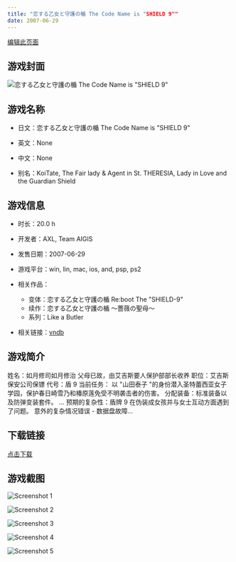 ```yaml
---
title: "恋する乙女と守護の楯 The Code Name is "SHIELD 9""
date: 2007-06-29
---
```

[编辑此页面](https://github.com/ACG-3/ADV3-source/blob/main/source/_posts/games/%E6%81%8B%E3%81%99%E3%82%8B%E4%B9%99%E5%A5%B3%E3%81%A8%E5%AE%88%E8%AD%B7%E3%81%AE%E6%A5%AF%20The%20Code%20Name%20is%20SHIELD%209.md)

## 游戏封面

![恋する乙女と守護の楯 The Code Name is "SHIELD 9"](https%3A//pan.timero.xyz/onedrive/img_lib_001/%E6%81%8B%E3%81%99%E3%82%8B%E4%B9%99%E5%A5%B3%E3%81%A8%E5%AE%88%E8%AD%B7%E3%81%AE%E6%A5%AF%20The%20Code%20Name%20is%20SHIELD%209_cover.avif)


## 游戏名称

- 日文：恋する乙女と守護の楯 The Code Name is "SHIELD 9"
- 英文：None
- 中文：None

- 别名：KoiTate, The Fair lady & Agent in St. THERESIA, Lady in Love and the Guardian Shield


## 游戏信息

- 时长：20.0 h
- 开发者：AXL, Team AIGIS
- 发售日期：2007-06-29
- 游戏平台：win, lin, mac, ios, and, psp, ps2
- 相关作品：
   - 变体：恋する乙女と守護の楯 Re:boot The "SHIELD-9"
   - 续作：恋する乙女と守護の楯 ～薔薇の聖母～
   - 系列：Like a Butler

- 相关链接：[vndb](https://vndb.org/v370)


## 游戏简介

姓名：如月修司如月修治
父母已故，由艾吉斯要人保护部部长收养
职位：艾吉斯保安公司保镖
代号：盾 9
当前任务：
以 "山田泰子 "的身份潜入圣特蕾西亚女子学园，保护春日崎雪乃和椿原莲免受不明袭击者的伤害。
分配装备：标准装备以及防弹变装套件。
...
预期的复杂性：盾牌 9 在伪装成女孩并与女士互动方面遇到了问题。
意外的复杂情况错误 - 数据盘故障...


## 下载链接

[点击下载](https://pan.timero.xyz/onedrive/adv_lib_001/%E6%81%8B%E3%81%99%E3%82%8B%E4%B9%99%E5%A5%B3%E3%81%A8%E5%AE%88%E8%AD%B7%E3%81%AE%E6%A5%AF%20The%20Code%20Name%20is%20SHIELD%209)


## 游戏截图


![Screenshot 1](https%3A//pan.timero.xyz/onedrive/img_lib_001/%E6%81%8B%E3%81%99%E3%82%8B%E4%B9%99%E5%A5%B3%E3%81%A8%E5%AE%88%E8%AD%B7%E3%81%AE%E6%A5%AF%20The%20Code%20Name%20is%20SHIELD%209_Screenshot_1.avif)

![Screenshot 2](https%3A//pan.timero.xyz/onedrive/img_lib_001/%E6%81%8B%E3%81%99%E3%82%8B%E4%B9%99%E5%A5%B3%E3%81%A8%E5%AE%88%E8%AD%B7%E3%81%AE%E6%A5%AF%20The%20Code%20Name%20is%20SHIELD%209_Screenshot_2.avif)

![Screenshot 3](https%3A//pan.timero.xyz/onedrive/img_lib_001/%E6%81%8B%E3%81%99%E3%82%8B%E4%B9%99%E5%A5%B3%E3%81%A8%E5%AE%88%E8%AD%B7%E3%81%AE%E6%A5%AF%20The%20Code%20Name%20is%20SHIELD%209_Screenshot_3.avif)

![Screenshot 4](https%3A//pan.timero.xyz/onedrive/img_lib_001/%E6%81%8B%E3%81%99%E3%82%8B%E4%B9%99%E5%A5%B3%E3%81%A8%E5%AE%88%E8%AD%B7%E3%81%AE%E6%A5%AF%20The%20Code%20Name%20is%20SHIELD%209_Screenshot_4.avif)

![Screenshot 5](https%3A//pan.timero.xyz/onedrive/img_lib_001/%E6%81%8B%E3%81%99%E3%82%8B%E4%B9%99%E5%A5%B3%E3%81%A8%E5%AE%88%E8%AD%B7%E3%81%AE%E6%A5%AF%20The%20Code%20Name%20is%20SHIELD%209_Screenshot_5.avif)


